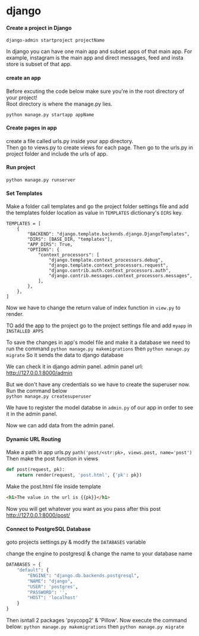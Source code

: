 # django

#### Create a project in Django
```
django-admin startproject projectName
```

In django you can have one main app and subset apps of that main app. For example, instagram is the main app and direct messages, feed and insta store is subset of that app.

#### create an app
Before excuting the code below make sure you're in the root directory of your project!  
Root directory is where the manage.py lies.
```
python manage.py startapp appName
```

#### Create pages in app
create a file called urls.py inside your app directory.  
Then go to views.py to create views for each page.
Then go to the urls.py in project folder and include the urls of app.

#### Run project
```
python manage.py runserver
```

#### Set Templates
Make a folder call templates and go the project folder settings file and add the templates folder location as value in `TEMPLATES` dictionary's `DIRS` key.

```
TEMPLATES = [
    {
        "BACKEND": "django.template.backends.django.DjangoTemplates",
        "DIRS": [BASE_DIR, "templates"],
        "APP_DIRS": True,
        "OPTIONS": {
            "context_processors": [
                "django.template.context_processors.debug",
                "django.template.context_processors.request",
                "django.contrib.auth.context_processors.auth",
                "django.contrib.messages.context_processors.messages",
            ],
        },
    },
]
```

Now we have to change the return value of index function in `view.py` to render.

TO add the app to the project go to the project settings file and add `myapp` in `INSTALLED APPS`  

To save the changes in app's model file and make it a database we need to run the command `python manage.py makemigrations` then `python manage.py migrate`
So it sends the data to django database

We can check it in django admin panel.
admin panel url: http://127.0.0.1:8000/admin  

But we don't have any credentials so we have to create the superuser now.
Run the command below  
`python manage.py createsuperuser`

We have to register the model databse in `admin.py` of our app in order to see it in the admin panel.

Now we can add data from the admin panel.

#### Dynamic URL Routing
Make a path in app urls.py
`path('post/<str:pk>, views.post, name='post')`
Then make the post function in views
```python
def post(request, pk):
    return render(request, 'post.html', {'pk': pk})
```
Make the post.html file inside template
```html
<h1>The value in the url is {{pk}}</h1>
```
Now you will get whatever you want as you pass after this post http://127.0.0.1:8000/post/

#### Connect to PostgreSQL Database
goto projects settings.py & modify the `DATABASES` variable

change the engine to postgresql & change the name to your database name

```python
DATABASES = {
    "default": {
        "ENGINE": "django.db.backends.postgresql",
        "NAME": "django",
        "USER": 'postgres',
        "PASSWORD": '',
        "HOST": 'localhost'
    }
}
```

Then isntall 2 packages 'psycopg2' & 'Pillow'. Now execute the command below:
`python manage.py makemigrations` then `python manage.py migrate`